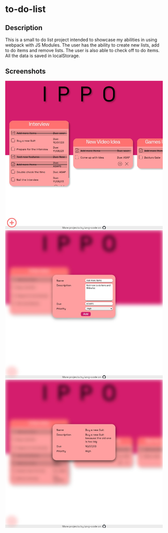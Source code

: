 # to-do-list

## Description

This is a small to do list project intended to showcase my abilities in using webpack with JS Modules. The user has the ability to create new lists, add to do items and remove lists. The user is also able to check off to do items. All the data is saved in localStorage.

## Screenshots

![img](https://github.com/izng-code/to-do-list/blob/main/Screenshots/Screenshot%20Capture%20-%202023-10-03%20-%2010-12-08.jpg)
![img](https://github.com/izng-code/to-do-list/blob/main/Screenshots/Screenshot%20Capture%20-%202023-10-03%20-%2010-07-43.jpg)
![img](https://github.com/izng-code/to-do-list/blob/main/Screenshots/Screenshot%20Capture%20-%202023-10-03%20-%2010-12-24.jpg)
